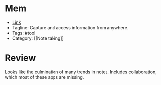 # Mem
- [Link](https://newsletter.mem.ai/p/new-in-mem-templates-and-daily-mems)
- Tagline: Capture and access information from anywhere.
- Tags: #tool
- Category: [[Note taking]]

# Review
Looks like the culmination of many trends in notes.
Includes collaboration, which most of these apps are missing.
